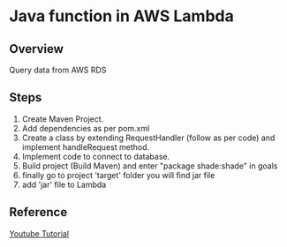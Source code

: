 # Java function in AWS Lambda 

## Overview
Query data from AWS RDS

## Steps
1. Create Maven Project.
2. Add dependencies as per pom.xml
3. Create a class by extending RequestHandler (follow as per code) and implement handleRequest method.
4. Implement code to connect to database.
5. Build project (Build Maven) and enter "package shade:shade" in goals
6. finally go to project 'target' folder you will find jar file
7. add 'jar' file to Lambda
  
## Reference
[Youtube Tutorial](https://youtu.be/wCzydRR8cbE)
